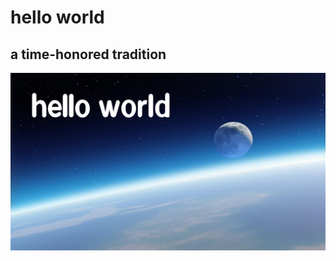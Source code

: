 # hello world
## a time-honored tradition
![](https://github.com/tony-pacific/hello-world/blob/master/helloworld.png)
